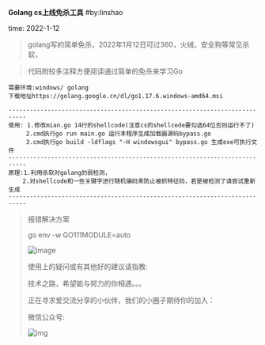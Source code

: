 **Golang cs上线免杀工具**
#by:linshao

time: 2022-1-12
>golang写的简单免杀，2022年1月12日可过360，火绒，安全狗等常见杀软，

>代码附较多注释方便阅读通过简单的免杀来学习Go
```
需要环境:windows/ golang
下载地址https://golang.google.cn/dl/go1.17.6.windows-amd64.msi
```

```
---------------------------------------------------------------------------
使用:	1.修改mian.go 14行的shellcode(注意cs的shellcede要勾选64位否则运行不了)
	 2.cmd执行go run main.go 运行本程序生成加载器源码bypass.go
	 3.cmd执行go build -ldflags "-H windowsgui" bypass.go 生成exe可执行文件
---------------------------------------------------------------------------
原理:1.利用杀软对golang的弱检测，
	2.对shellcode和一些关键字进行随机编码来防止被抓特征码，若是被检测了请尝试重新生成
---------------------------------------------------------------------------
```

> 报错解决方案
>
> go env -w GO111MODULE=auto
>
>![image](https://user-images.githubusercontent.com/96420060/149149788-df868afc-0519-42de-9752-f4fde458cfa1.png)
>
> 
>
> 使用上的疑问或有其他好的建议请指教:
>
> 技术之路，希望能与努力的你相遇。。。
>
>正在寻求爱交流分享的小伙伴，我们的小圈子期待你的加入：
>
> 微信公众号:
>
> ![img](https://s3.bmp.ovh/imgs/2022/01/a99511042861512a.jpg)
